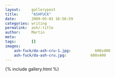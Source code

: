 ```yaml
---
layout:     gallerypost
title:      "ASHFUCK"
date:       2009-05-01 16:56:59
categories: writing
permalink:  ash/:title
author:     Martin
meta:
tags:       []
images:
    ash-fuck/da-ash-cru-1.jpg:           600x400
    ash-fuck/da-ash-cru.jpg:           600x400
---
```


{% include gallery.html %}
